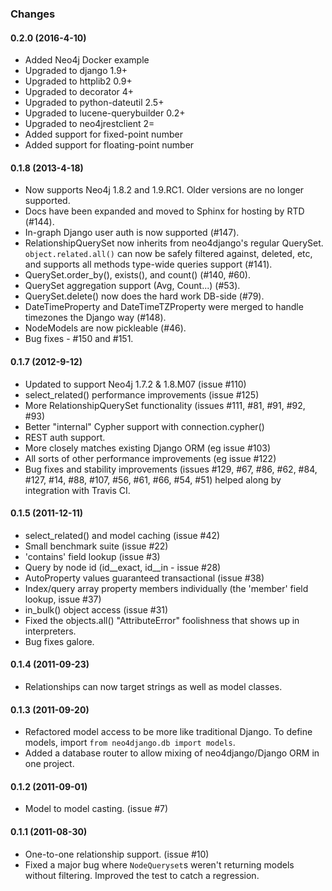 ### Changes

#### 0.2.0 (2016-4-10)

* Added Neo4j Docker example 
* Upgraded to django 1.9+
* Upgraded to httplib2 0.9+
* Upgraded to decorator 4+
* Upgraded to python-dateutil 2.5+
* Upgraded to lucene-querybuilder 0.2+
* Upgraded to neo4jrestclient 2=
* Added support for fixed-point number
* Added support for floating-point number

#### 0.1.8 (2013-4-18)

* Now supports Neo4j 1.8.2 and 1.9.RC1. Older versions are no longer supported.
* Docs have been expanded and moved to Sphinx for hosting by RTD (#144).
* In-graph Django user auth is now supported (#147).
* RelationshipQuerySet now inherits from neo4django's regular QuerySet.  `object.related.all()` can now be safely filtered against, deleted, etc, and supports all methods type-wide queries support (#141).
* QuerySet.order_by(), exists(), and count() (#140, #60).
* QuerySet aggregation support (Avg, Count...) (#53).
* QuerySet.delete() now does the hard work DB-side (#79).
* DateTimeProperty and DateTimeTZProperty were merged to handle timezones the Django way (#148).
* NodeModels are now pickleable (#46).
* Bug fixes - #150 and #151.

#### 0.1.7 (2012-9-12)

* Updated to support Neo4j 1.7.2 & 1.8.M07 (issue #110)
* select_related() performance improvements (issue #125)
* More RelationshipQuerySet functionality (issues #111, #81, #91, #92, #93)
* Better "internal" Cypher support with connection.cypher()
* REST auth support.
* More closely matches existing Django ORM (eg issue #103)
* All sorts of other performance improvements (eg issue #122)
* Bug fixes and stability improvements (issues #129, #67, #86, #62, #84, #127, #14, #88, #107, #56, #61, #66, #54, #51) helped along by integration with Travis CI.

#### 0.1.5 (2011-12-11)

* select_related() and model caching (issue #42)
* Small benchmark suite (issue #22)
* 'contains' field lookup (issue #3)
* Query by node id (id__exact, id__in - issue #28)
* AutoProperty values guaranteed transactional (issue #38)
* Index/query array property members individually (the 'member' field lookup, issue #37)
* in_bulk() object access (issue #31)
* Fixed the objects.all() "AttributeError" foolishness that shows up in interpreters.
* Bug fixes galore.

#### 0.1.4 (2011-09-23)

* Relationships can now target strings as well as model classes.

#### 0.1.3 (2011-09-20)

* Refactored model access to be more like traditional Django. To define models, import `from neo4django.db import models`.
* Added a database router to allow mixing of neo4django/Django ORM in one project.

#### 0.1.2 (2011-09-01)

* Model to model casting. (issue #7)

#### 0.1.1 (2011-08-30)

* One-to-one relationship support. (issue #10)
* Fixed a major bug where `NodeQueryset`s weren't returning models without filtering. Improved the test to catch a regression.
